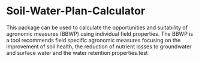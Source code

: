 # Soil-Water-Plan-Calculator
This package can be used to calculate the opportunities and suitability of agronomic measures (BBWP) using individual field properties. 
The BBWP is a tool recommends field specific agronomic measures focusing on the improvement of soil health, the reduction of nutrient losses to groundwater and surface water and the water retention properties.test
